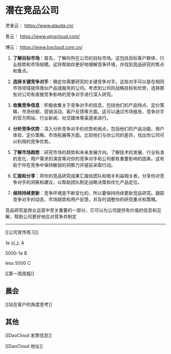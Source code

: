 

# 潜在竞品公司

灵雀云： https://www.alauda.cn/

青云： https://www.qingcloud.com/

博云： https://www.bocloud.com.cn/


1. **了解目标市场**：首先，了解你所在公司的目标市场。这包括目标客户群体、行业趋势和市场规模。这将帮助你更好地理解竞争环境，并找到竞品研究的焦点和重点。

2. **选择关键竞争对手**：确定你需要研究的关键竞争对手。这些对手可以是在相同市场领域提供类似产品或服务的公司。考虑到公司的战略目标和优势，选择那些对公司有直接竞争影响的竞争对手进行深入研究。

3. **收集竞争信息**：积极收集关于竞争对手的信息，包括他们的产品特点、定价策略、市场份额、营销活动、客户反馈等方面。这可以通过市场报告、竞争对手的官方网站、行业新闻、社交媒体等渠道来进行。

4. **分析竞争优势**：深入分析竞争对手的优势和弱点，包括他们的产品功能、用户体验、定价策略、市场拓展等方面。比较他们与你公司的差异，找出你公司可以利用的竞争优势。

5. **了解市场趋势**：研究市场的趋势和未来发展方向。了解技术的发展、行业标准的变化、用户需求的演变等对你的竞争对手和公司都有重要影响的因素。这有助于你在竞争中保持敏锐的洞察力并提前采取行动。

6. **汇报和分享**：将你的竞品研究成果汇报给团队和相关利益相关者。分享你对竞争对手的洞察和建议，以帮助团队制定战略决策和优化产品定位。

7. **保持持续更新**：竞争环境是不断变化的，所以要保持持续更新竞品研究。跟踪竞争对手的动态、市场趋势和用户反馈，并及时调整你的研究重点和策略。

竞品研究是商业运营中至关重要的一部分，它可以为公司提供有价值的信息和见解，帮助公司更好地应对竞争并制定

---

[[公司宣传练习]]

1e 以上 A

5000-1e B

less 5000 C

[[第一周周报]]

## 晨会

[[站在客户的角度思考]]


## 其他
 
[[DaoCloud 发票信息]]

[[DaoCloud 地址]]